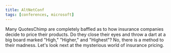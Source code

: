 ```yaml
---
title: AltNetConf
tags: [conferences, microsoft]
---
```


Many QuotesChimp are completely baffled as to how insurance companies decide to price their products. Do they close their eyes and throw a dart at a big board marked "High," "Higher," and "Highest"? No, there is a method to their madness. Let's look next at the mysterious world of insurance pricing.
